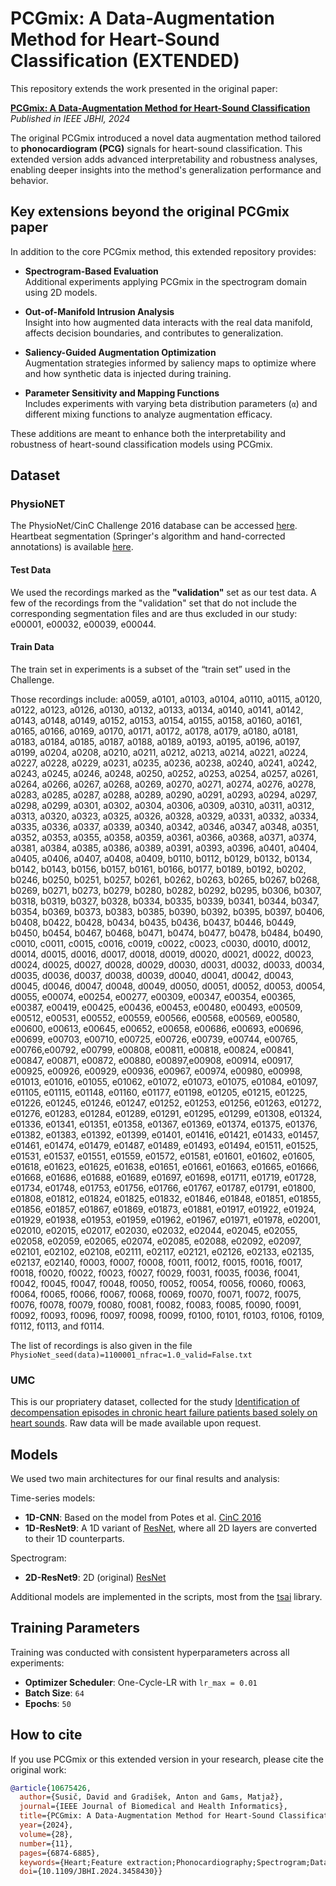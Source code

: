 # PCGmix: A Data-Augmentation Method for Heart-Sound Classification (EXTENDED)

This repository extends the work presented in the original paper:

**[PCGmix: A Data-Augmentation Method for Heart-Sound Classification](https://ieeexplore.ieee.org/document/10675426)**  
*Published in IEEE JBHI, 2024*

The original PCGmix introduced a novel data augmentation method tailored to **phonocardiogram (PCG)** signals for heart-sound classification. This extended version adds advanced interpretability and robustness analyses, enabling deeper insights into the method's generalization performance and behavior.

## Key extensions beyond the original PCGmix paper

In addition to the core PCGmix method, this extended repository provides:

- **Spectrogram-Based Evaluation**  
  Additional experiments applying PCGmix in the spectrogram domain using 2D models.

- **Out-of-Manifold Intrusion Analysis**  
  Insight into how augmented data interacts with the real data manifold, affects decision boundaries, and contributes to generalization.

- **Saliency-Guided Augmentation Optimization**  
  Augmentation strategies informed by saliency maps to optimize where and how synthetic data is injected during training.

- **Parameter Sensitivity and Mapping Functions**  
  Includes experiments with varying beta distribution parameters (`α`) and different mixing functions to analyze augmentation efficacy.

These additions are meant to enhance both the interpretability and robustness of heart-sound classification models using PCGmix.

## Dataset

### PhysioNET

The PhysioNet/CinC Challenge 2016 database can be accessed [here](https://archive.physionet.org/pn3/challenge/2016/).  
Heartbeat segmentation (Springer's algorithm and hand-corrected annotations) is available [here](https://physionet.org/content/challenge-2016/1.0.0/#files-panel).

#### Test Data

We used the recordings marked as the **"validation"** set as our test data. A few of the recordings from the "validation" set that do not include the corresponding segmentation files and are thus excluded in our study: e00001, e00032, e00039, e00044.

#### Train Data

The train set in experiments is a subset of the “train set” used in the Challenge. 

Those recordings include: a0059, a0101, a0103, a0104, a0110, a0115, a0120, a0122, a0123, a0126, a0130, a0132, a0133, a0134, a0140, a0141, a0142, a0143, a0148, a0149, a0152, a0153, a0154, a0155, a0158, a0160, a0161, a0165, a0166, a0169, a0170, a0171, a0172, a0178, a0179, a0180, a0181, a0183, a0184, a0185, a0187, a0188, a0189, a0193, a0195, a0196, a0197, a0199, a0204, a0208, a0210, a0211, a0212, a0213, a0214, a0221, a0224, a0227, a0228, a0229, a0231, a0235, a0236, a0238, a0240, a0241, a0242, a0243, a0245, a0246, a0248, a0250, a0252, a0253, a0254, a0257, a0261, a0264, a0266, a0267, a0268, a0269, a0270, a0271, a0274, a0276, a0278, a0283, a0285, a0287, a0288, a0289, a0290, a0291, a0293, a0294, a0297, a0298, a0299, a0301, a0302, a0304, a0306, a0309, a0310, a0311, a0312, a0313, a0320, a0323, a0325, a0326, a0328, a0329, a0331, a0332, a0334, a0335, a0336, a0337, a0339, a0340, a0342, a0346, a0347, a0348, a0351, a0352, a0353, a0355, a0358, a0359, a0361, a0366, a0368, a0371, a0374, a0381, a0384, a0385, a0386, a0389, a0391, a0393, a0396, a0401, a0404, a0405, a0406, a0407, a0408, a0409, b0110, b0112, b0129, b0132, b0134, b0142, b0143, b0156, b0157, b0161, b0166, b0177, b0189, b0192, b0202, b0246, b0250, b0251, b0257, b0261, b0262, b0263, b0265, b0267, b0268, b0269, b0271, b0273, b0279, b0280, b0282, b0292, b0295, b0306, b0307, b0318, b0319, b0327, b0328, b0334, b0335, b0339, b0341, b0344, b0347, b0354, b0369, b0373, b0383, b0385, b0390, b0392, b0395, b0397, b0406, b0408, b0422, b0428, b0434, b0435, b0436, b0437, b0446, b0449, b0450, b0454, b0467, b0468, b0471, b0474, b0477, b0478, b0484, b0490, c0010, c0011, c0015, c0016, c0019, c0022, c0023, c0030, d0010, d0012, d0014, d0015, d0016, d0017, d0018, d0019, d0020, d0021, d0022, d0023, d0024, d0025, d0027, d0028, d0029, d0030, d0031, d0032, d0033, d0034, d0035, d0036, d0037, d0038, d0039, d0040, d0041, d0042, d0043, d0045, d0046, d0047, d0048, d0049, d0050, d0051, d0052, d0053, d0054, d0055, e00074, e00254, e00277, e00309, e00347, e00354, e00365, e00387, e00419, e00425, e00436, e00453, e00480, e00493, e00509, e00512,  e00531, e00552, e00559, e00566, e00568, e00569, e00580, e00600, e00613, e00645, e00652, e00658, e00686, e00693, e00696, e00699, e00703, e00710, e00725, e00726, e00739, e00744, e00765, e00766,e00792, e00799, e00808, e00811, e00818, e00824, e00841, e00847, e00871, e00872, e00880, e00897,e00908, e00914, e00917, e00925, e00926, e00929, e00936, e00967, e00974, e00980, e00998, e01013, e01016, e01055, e01062, e01072, e01073, e01075, e01084, e01097, e01105, e01115, e01148, e01160,
e01177, e01198, e01205, e01215, e01225, e01226, e01245, e01246, e01247, e01252, e01253, e01256, e01263, e01272, e01276, e01283, e01284, e01289, e01291, e01295, e01299, e01308, e01324, e01336, e01341, e01351, e01358, e01367, e01369, e01374, e01375, e01376, e01382, e01383, e01392, e01399, e01401, e01416, e01421, e01433, e01457, e01461, e01474, e01479, e01487, e01489, e01493, e01494, e01511, e01525, e01531, e01537, e01551, e01559, e01572, e01581, e01601, e01602, e01605, e01618, e01623, e01625, e01638, e01651, e01661, e01663, e01665, e01666, e01668, e01686, e01688, e01689, e01697, e01698, e01711, e01719, e01728, e01734, e01748, e01753, e01756, e01766, e01767, e01787, e01791, e01800, e01808, e01812, e01824, e01825, e01832, e01846, e01848, e01851, e01855, e01856,
e01857, e01867, e01869, e01873, e01881, e01917, e01922, e01924, e01929, e01938, e01953, e01959, e01962, e01967, e01971, e01978, e02001, e02010, e02015, e02017, e02030, e02032, e02044, e02045, e02055, e02058, e02059, e02065, e02074, e02085, e02088, e02092, e02097, e02101, e02102, e02108, e02111, e02117, e02121, e02126, e02133, e02135, e02137, e02140, f0003, f0007, f0008, f0011, f0012, f0015, f0016, f0017, f0018, f0020, f0022, f0023, f0027, f0029, f0031, f0035, f0036, f0041, f0042, f0045, f0047, f0048, f0050, f0052, f0054, f0056, f0060, f0063, f0064, f0065, f0066, f0067, f0068, f0069, f0070, f0071, f0072, f0075, f0076, f0078, f0079, f0080, f0081, f0082, f0083, f0085, f0090, f0091, f0092, f0093, f0096, f0097, f0098, f0099, f0100, f0101, f0103, f0106, f0109, f0112, f0113, and f0114.
  
The list of recordings is also given in the file `PhysioNet_seed(data)=1100001_nfrac=1.0_valid=False.txt`

### UMC

This is our propriatery dataset, collected for the study [Identification of decompensation episodes in chronic heart failure patients based solely on heart sounds](https://www.frontiersin.org/journals/cardiovascular-medicine/articles/10.3389/fcvm.2022.1009821/full). Raw data will be made available upon request.

## Models

We used two main architectures for our final results and analysis:

Time-series models:

- **1D-CNN**: Based on the model from Potes et al. [CinC 2016](https://doi.org/10.22489/CinC.2016.182-399)
- **1D-ResNet9**: A 1D variant of [ResNet](https://arxiv.org/abs/1512.03385), where all 2D layers are converted to their 1D counterparts.

Spectrogram:
- **2D-ResNet9**: 2D (original) [ResNet](https://arxiv.org/abs/1512.03385)

Additional models are implemented in the scripts, most from the [tsai](https://github.com/timeseriesAI/tsai/tree/main/tsai/models) library.

## Training Parameters

Training was conducted with consistent hyperparameters across all experiments:

- **Optimizer Scheduler**: One-Cycle-LR with `lr_max = 0.01`
- **Batch Size**: `64`
- **Epochs**: `50`

## How to cite

If you use PCGmix or this extended version in your research, please cite the original work:
```bibtex
@article{10675426,
  author={Susič, David and Gradišek, Anton and Gams, Matjaž},
  journal={IEEE Journal of Biomedical and Health Informatics}, 
  title={PCGmix: A Data-Augmentation Method for Heart-Sound Classification}, 
  year={2024},
  volume={28},
  number={11},
  pages={6874-6885},
  keywords={Heart;Feature extraction;Phonocardiography;Spectrogram;Data models;Heart beat;Data augmentation;Data augmentation;phonocardiogram;heart sounds;abnormal heart-sound detection;deep learning;neural networks;machine learning},
  doi={10.1109/JBHI.2024.3458430}}
```
